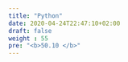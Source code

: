 ```yaml
---
title: "Python"
date: 2020-04-24T22:47:10+02:00
draft: false
weight : 55
pre: "<b>50.10 </b>"
--- 
```

